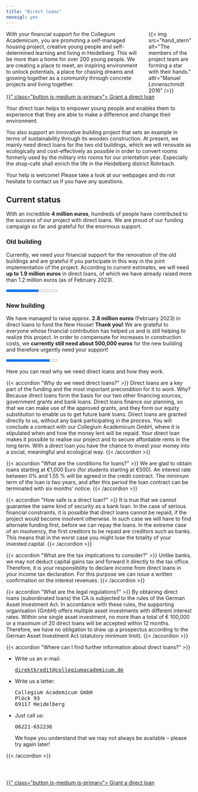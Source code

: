 ```yaml
---
title: "Direct loans"
novoigl: yes
---
```


<div class="columns">
  <div class="column">
    With your financial support for the Collegium Academicum, you are promoting a self-managed housing project, 
creative young people and self-determined learning and living in Heidelberg. 
This will be more than a home for over 200 young people. 
We are creating a place to meet, an inspiring environment to unlock potentials, a place for chasing dreams and 
growing together as a community through concrete projects and living together.
  </div>
  <div class="column">
    {{< img src="hand_stern" alt="The members of the project team are forming a star with their hands." attr="Manuel Linnenschmidt 2016" />}}
  </div>
</div>

<div class="buttons is-centered">
    <a href="{{< relref "/pages/unterstuetzen/direktkredit-geben" >}}" class="button is-medium is-primary">
        <span class="icon">
            <i class="icon-heart"></i>
        </span>
        <span>Grant a direct loan</span>
    </a>
</div>

Your direct loan helps to empower young people and enables them to experience that they are able to make a difference 
and change their environment.

You also support an innovative building project that sets an example in terms of sustainability through its wooden construction.
At present, we mainly need direct loans for the two old buildings, which we will renovate as ecologically and cost-effectively as possible in order to convert rooms formerly used by the military into rooms for our orientation year.
Especially the shop-café shall enrich the life in the Heidelberg district Rohrbach.

Your help is welcome! Please take a look at our webpages and do not hesitate to contact us if you have any questions.

## Current status

With an incredible **4 million euros**, hundreds of people have contributed to the success of our project with direct loans.
We are proud of our funding campaign so far and grateful for the enormous support.

### Old building

Currently, we need your financial support for the renovation of the old buildings and are grateful if you participate 
in this way in the joint implementation of the project.
According to current estimates, we will need **up to 1.9 million euros** in direct loans, of which we have already raised 
more than 1.2 million euros (as of February 2023).

<progress class="progress is-large is-primary" value="1200" max="1900"></progress>

### New building

We have managed to raise approx. **2.8 million euros** (February 2023) in direct loans to fund the New House! **Thank you!** 
We are grateful to everyone whose financial contribution has helped us and is still helping to realize this project.
In order to compensate for increases in construction costs, we **currently still need about 500,000 euros** for the new building and therefore urgently need your support!

<progress class="progress is-large is-primary" value="2800" max="3300"></progress>

Here you can read why we need direct loans and how they work.

{{< accordion "Why do we need direct loans?" >}}
Direct loans are a key part of the funding and the most important precondition for it to work. Why? Because direct loans form the basis for our two other financing sources, government grants and bank loans. Direct loans finance our planning, so that we can make use of the approved grants, and they form our equity substitution to enable us to get future bank loans. Direct loans are granted directly to us, without any bank participating in the process. You will conclude a contract with our Collegium Academicum GmbH, where it is stipulated when and how the money lent will be repaid. Your direct loan makes it possible to realise our project and to secure affordable rents in the long term. With a direct loan you have the chance to invest your money into a social, meaningful and ecological way.
{{< /accordion >}}

{{< accordion "What are the conditions for loans?" >}}
We are glad to obtain loans starting at €1,000 Euro (for students starting at €500). An interest rate between 0% and 1.55 % will be agreed in the credit contract. The minimum term of the loan is two years, and after this period the loan contract can be terminated with six months' notice.
{{< /accordion >}}

{{< accordion "How safe is a direct loan?" >}}
It is true that we cannot guarantee the same kind of security as a bank loan. In the case of serious financial constraints, it is possible that direct loans cannot be repaid, if the project would become insolvent otherwise. In such case we will have to find alternate funding first, before we can repay the loans. In the extreme case of an insolvency, the first creditors to be repaid are creditors such as banks. This means that in the worst case you might lose the totality of your invested capital.
{{< /accordion >}}

{{< accordion "What are the tax implications to consider?" >}}
Unlike banks, we may not deduct capital gains tax and forward it directly to the tax office. Therefore, it is your responsibility to declare income from direct loans in your income tax declaration. For this purpose we can issue a written confirmation on the interest revenues.
{{< /accordion >}}

{{< accordion "What are the legal regulations?" >}}
By obtaining direct loans (subordinated loans) the CA is subjected to the rules of the German Asset Investment Act. In accordance with these rules, the supporting organisation (GmbH) offers multiple asset investments with different interest rates. Within one single asset investment, no more than a total of € 100,000 or a maximum of 20 direct loans will be accepted within 12 months. Therefore, we have no obligation to draw up a prospectus according to the German Asset Investment Act (statutory minimum limit).
{{< /accordion >}}

{{< accordion "Where can I find further information about direct loans?" >}}
<ul>
  <li>Write us an e-mail:
    <pre><a href="mailto:direktkredit@collegiumacademicum.de">direktkredit@collegiumacademicum.de</a></pre>
  </li>
  <li>Write us a letter:
    <pre>Collegium Academicum GmbH
Plöck 93
69117 Heidelberg</pre>
  </li>
  <li>Just call us:
    <pre>06221-652236</pre>
    <p>We hope you understand that we may not always be available – please try again later!</p>
  </li>
</ul>
{{< /accordion >}}

<div class="buttons is-centered" style="margin-top:4em;">
    <a href="{{< relref "/pages/unterstuetzen/direktkredit-geben" >}}" class="button is-medium is-primary">
        <span class="icon">
            <i class="icon-heart"></i>
        </span>
        <span>Grant a direct loan</span>
    </a>
</div>
